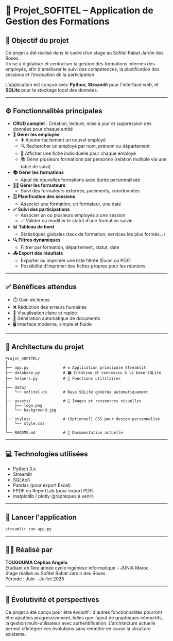 # 🏨 Projet_SOFITEL – Application de Gestion des Formations

## 🎯 Objectif du projet

Ce projet a été réalisé dans le cadre d’un stage au Sofitel Rabat Jardin des Roses.  
Il vise à digitaliser et centraliser la gestion des formations internes des employés, afin d'améliorer le suivi des compétences, la planification des sessions et l'évaluation de la participation.

L'application est conçue avec **Python**, **Streamlit** pour l'interface web, et **SQLite** pour le stockage local des données.

---

## ⚙️ Fonctionnalités principales

- **CRUD complet** : Création, lecture, mise à jour et suppression des données pour chaque entité
- **👤 Gérer les employés**
  - ➕ Ajouter facilement un nouvel employé
  - 🔍 Rechercher un employé par nom, prénom ou département
  - 📄 Afficher une fiche individuelle pour chaque employé
  - 📚 Gérer plusieurs formations par personne (relation multiple via une table de suivi)
- **📚 Gérer les formations**
  - Ajout de nouvelles formations avec durée personnalisée
- **🧑‍🏫 Gérer les formateurs**
  - Suivi des formateurs externes, paiements, coordonnées
- **🗓️ Planification des sessions**
  - Associer une formation, un formateur, une date
- **✅ Suivi des participations**
  - Associer un ou plusieurs employés à une session
  - ✅ Valider ou modifier le statut d’une formation suivie
- **📊 Tableau de bord**
  - Statistiques globales (taux de formation, services les plus formés…)
- **🔍 Filtres dynamiques**
  - Filtrer par formation, département, statut, date
- **📤 Export des résultats**
  - Exporter ou imprimer une liste filtrée (Excel ou PDF)
  - Possibilité d’imprimer des fiches propres pour les réunions

---

## ✅ Bénéfices attendus

- ⏱️ Gain de temps
- ❌ Réduction des erreurs humaines
- 🧠 Visualisation claire et rapide
- 🧾 Génération automatique de documents
- 🖥️ Interface moderne, simple et fluide

---

## 🧱 Architecture du projet

```
Projet_SOFITEL/
│
├── app.py               # ⚙️ Application principale Streamlit
├── database.py          # 🗃️ Création et connexion à la base SQLite
├── helpers.py           # 🔁 Fonctions utilitaires
│
├── data/
│   └── sofitel.db       # Base SQLite générée automatiquement
│
├── assets/              # 🎨 Images et ressources visuelles
│   ├── logo.png
│   └── background.jpg
│
├── styles/              # (Optionnel) CSS pour design personnalisé
│   └── style.css
│
└── README.md            # 🧾 Documentation actuelle
```

---

## 💻 Technologies utilisées

- Python 3.x
- Streamlit
- SQLite3
- Pandas (pour export Excel)
- FPDF ou ReportLab (pour export PDF)
- matplotlib / plotly (graphiques à venir)

---

## 🚀 Lancer l'application

```bash
streamlit run app.py
```

---

## 🙋‍♂️ Réalisé par

**TOUGOUMA Céphas Angelo**  
Étudiant en 1ère année cycle ingénieur informatique – JUNIA Maroc  
Stage réalisé au Sofitel Rabat Jardin des Roses  
Période : Juin - Juillet 2025


---

## 🔄 Évolutivité et perspectives

Ce projet a été conçu pour être évolutif : d'autres fonctionnalités pourront être ajoutées progressivement, telles que l'ajout de graphiques interactifs, la gestion multi-utilisateur avec authentification.
L’architecture actuelle permet d’intégrer ces évolutions sans remettre en cause la structure existante.